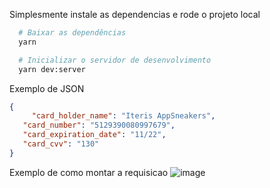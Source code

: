 Simplesmente instale as dependencias e rode o projeto local  
  
  ```bash
    # Baixar as dependências
    yarn

    # Inicializar o servidor de desenvolvimento
    yarn dev:server
  ```
  
  
  Exemplo de JSON
  
```json
{
	 "card_holder_name": "Iteris AppSneakers",
   "card_number": "5129390080997679",
   "card_expiration_date": "11/22",
   "card_cvv": "130"
}
  ```
  
  Exemplo de como montar a requisicao
![image](https://user-images.githubusercontent.com/31122067/112048415-237b3b80-8b2d-11eb-8f4a-08df85f1cdce.png)
